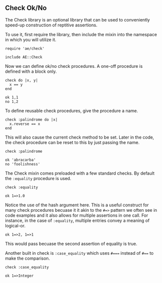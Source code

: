 ## Check Ok/No

The Check library is an optional library that can be used
to conveniently speed-up construction of reptitive assertions.

To use it, first require the library, then include the mixin
into the namespace in which you will utilize it.

    require 'ae/check'

    include AE::Check

Now we can define ok/no check procedures. A one-off procedure is
defined with a block only.

    check do |x, y|
      x == y
    end

    ok 1,1
    no 1,2

To define reusable check procedures, give the procedure a name.

    check :palindrome do |x|
      x.reverse == x
    end

This will also cause the current check method to be set.
Later in the code, the check procedure can be reset to this
by just passing the name.

    check :palindrome

    ok 'abracarba'
    no 'foolishness'

The Check mixin comes preloaded with a few standard checks.
By default the `:equality` procedure is used.

    check :equality

    ok 1=>1.0

Notice the use of the hash argument here. This is a useful construct for
many check procedures becuase it it akin to the `#=>` pattern we often
see in code examples and it also allows for multiple assertions in one call.
For instance, in the case of `:equality`, multiple entries convey a
meaning of logical-or.

    ok 1=>2, 1=>1

This would pass becuase the second assertion of equality is true.

Another built in check is `:case_equality` which uses `#===` instead of `#==`
to make the comparison.

    check :case_equality

    ok 1=>Integer

